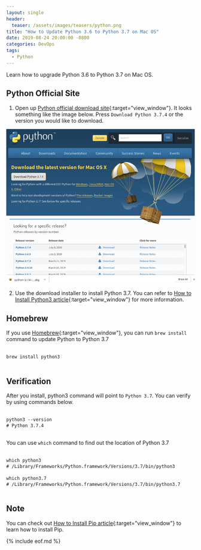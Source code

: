 ```yaml
---
layout: single
header:
  teaser: /assets/images/teasers/python.png
title: "How to Update Python 3.6 to Python 3.7 on Mac OS"
date: 2019-08-24 20:00:00 -0800
categories: DevOps
tags:
  - Python
---
```

Learn how to upgrade Python 3.6 to Python 3.7 on Mac OS.  

## Python Official Site
1) Open up [Python official download site](https://www.python.org/downloads/){:target="view_window"}. It looks something like the image below. Press `Download Python 3.7.4` or the version you would like to download.  

![Python Official Site](/assets/images/2019-08-22-how-to-install-python3-on-mac-os/python-official-download-site.png)

2) Use the download installer to install Python 3.7. You can refer to [How to Install Python3 article](https://jun711.github.io/devops/how-to-install-python3-on-mac-os/){:target="view_window"} for more information.  

## Homebrew
If you use [Homebrew](https://brew.sh/){:target="view_window"}, you can run `brew install` command to update Python to Python 3.7  

<pre class='code'><code>
brew install python3

</code></pre>

## Verification 
After you install, python3 command will point to `Python 3.7`. You can verify by using commands below.    

<pre class='code'><code>
python3 --version
# Python 3.7.4

</code></pre>

You can use `which` command to find out the location of Python 3.7      

<pre class='code'><code>
which python3  
# /Library/Frameworks/Python.framework/Versions/3.7/bin/python3

which python3.7
# /Library/Frameworks/Python.framework/Versions/3.7/bin/python3.7

</code></pre>

## Note
You can check out [How to Install Pip article](https://jun711.github.io/devops/how-to-install-pip-on-mac-os/){:target="view_window"} to learn how to install Pip.   

{% include eof.md %}